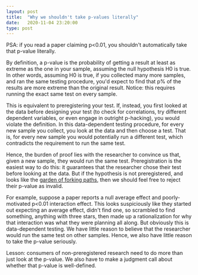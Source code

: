 ```yaml
---
layout: post
title:  "Why we shouldn't take p-values literally"
date:   2020-11-04 23:20:00
type: post
---
```


PSA: if you read a paper claiming p<0.01, you shouldn't automatically take that p-value literally. 

By definition, a p-value is the probability of getting a result at least as extreme as the one in your sample, assuming the null hypothesis H0 is true. In other words, assuming H0 is true, if you collected many more samples, and ran the same testing procedure, you'd expect to find that p% of the results are more extreme than the original result. Notice: this requires running the exact same test on every sample. 

This is equivalent to preregistering your test. If, instead, you first looked at the data before designing your test (to check for correlations, try different dependent variables, or even engage in outright p-hacking), you would violate the definition. In this data-dependent testing procedure, for every new sample you collect, you look at the data and then choose a test. That is, for every new sample you would potentially run a different test, which contradicts the requirement to run the same test.

Hence, the burden of proof lies with the researcher to convince us that, given a new sample, they would run the same test. Preregistration is the easiest way to do this: it guarantees that the researcher chose their test before looking at the data. But if the hypothesis is not preregistered, and looks like the [garden of forking paths](https://stat.columbia.edu/~gelman/research/published/ForkingPaths.pdf), then we should feel free to reject their p-value as invalid. 

For example, suppose a paper reports a null average effect and poorly-motivated p<0.01 interaction effect. This looks suspiciously like they started out expecting an average effect, didn't find one, so scrambled to find something, anything with three stars, then made up a rationalization for why that interaction was what they were planning all along. But obviously this is data-dependent testing. We have little reason to believe that the researcher would run the same test on other samples. Hence, we also have little reason to take the p-value seriously.

Lesson: consumers of non-preregistered research need to do more than just look at the p-value. We also have to make a judgment call about whether that p-value is well-defined.
